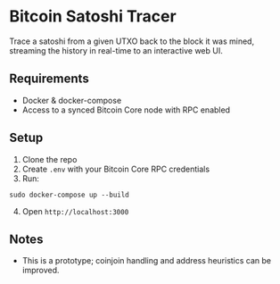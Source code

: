 # Bitcoin Satoshi Tracer

Trace a satoshi from a given UTXO back to the block it was mined, streaming the history in real-time to an interactive web UI.

## Requirements
- Docker & docker-compose
- Access to a synced Bitcoin Core node with RPC enabled

## Setup
1. Clone the repo
2. Create `.env` with your Bitcoin Core RPC credentials
3. Run:
```
sudo docker-compose up --build
```
4. Open `http://localhost:3000`

## Notes
- This is a prototype; coinjoin handling and address heuristics can be improved.